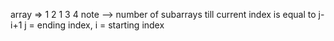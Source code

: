 array => 1 2 1 3 4
note --> number of subarrays till current index is equal to j-i+1
j = ending index,  i = starting index